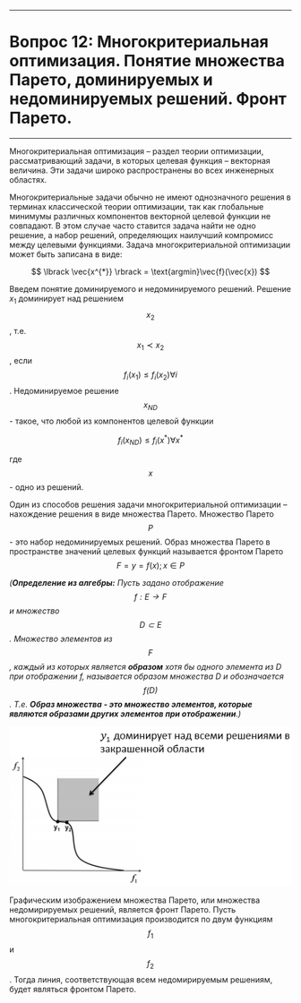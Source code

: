 ___
# Вопрос 12: Многокритериальная оптимизация. Понятие множества Парето, доминируемых и недоминируемых решений. Фронт Парето. 
___
Многокритериальная оптимизация – раздел теории оптимизации, рассматривающий задачи, в которых целевая функция – векторная величина. Эти задачи широко распространены во всех инженерных областях.

Многокритериальные задачи обычно не имеют однозначного решения в терминах классической теории оптимизации, так как глобальные минимумы различных компонентов векторной целевой функции не совпадают. В этом случае часто ставится задача найти не одно решение, а набор решений, определяющих наилучший компромисс между целевыми функциями. Задача многокритериальной оптимизации может быть записана в виде:

$$ \lbrack \vec{x^{*}} \rbrack = \text{argmin}\vec{f}(\vec{x}) $$

Введем понятие доминируемого и недоминируемого решений. Решение $x_1$ доминирует над решением $$x_2$$, т.е. $$x_1 \prec x_2$$, если $$f_i(x_1) \leq f_i(x_2) \forall i$$. Недоминируемое решение $$x_{ND}$$ - такое, что любой из компонентов целевой функции 

$$f_i(x_{ND})\leq f_i(x^{*}) \forall x^{*}$$

где $$x$$ - одно из решений.

Один из способов решения задачи многокритериальной оптимизации – нахождение решения в виде множества Парето. Множество Парето $$P$$ - это набор недоминируемых решений. Образ множества Парето в пространстве значений целевых функций называется фронтом Парето $${F} = {y = f(x); x \in P}$$

*(**Определение из алгебры:** Пусть задано отображение $$f:E \to F$$  и множество $$D \subset E$$. Множество элементов из $$F$$, каждый из которых является **образом** хотя бы одного элемента из D при отображении f, называется образом множества D и обозначается $$f(D)$$. Т.е. **Образ множества - это множество элементов, которые являются образами других элементов при отображении**.)*

![standarts](../resources/imgs/12_pareto.png)

Графическим изображением множества Парето, или множества недомирируемых решений, является фронт Парето. Пусть многокритериальная оптимизация производится по двум функциям $$f_1$$ и $$f_2$$. Тогда линия, соответствующая всем недомирируемым решениям, будет являться фронтом Парето.